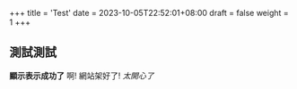 +++
title = 'Test'
date = 2023-10-05T22:52:01+08:00
draft = false
weight = 1
+++
## 測試測試

**顯示表示成功了** 啊! 網站架好了!
*太開心了*
